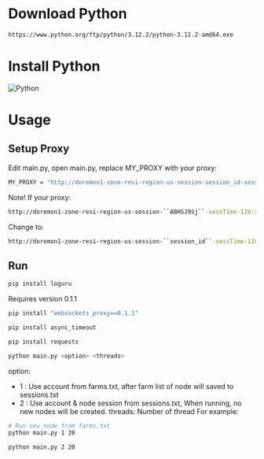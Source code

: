 # Download Python
```bash
https://www.python.org/ftp/python/3.12.2/python-3.12.2-amd64.exe
```
# Install Python
![Python](https://i.imgur.com/dMWMSLX.png)

# Usage
## Setup Proxy
Edit main.py, open main.py, replace MY_PROXY with your proxy:
```bash
MY_PROXY = "http://doremon1-zone-resi-region-us-session-session_id-sessTime-120:xxxxxxxx@na.pyproxy.io:16666"
```
Note! If your proxy:
```bash
http://doremon1-zone-resi-region-us-session-``ABHSJ9Sj``-sessTime-120:xxxxxxxx@na.pyproxy.io:16666
```

Change to:
```bash
http://doremon1-zone-resi-region-us-session-``session_id``-sessTime-120:xxxxxxxx@na.pyproxy.io:16666
```


## Run
```bash
pip install loguru
```

Requires version 0.1.1
```bash
pip install "websockets_proxy==0.1.1"
```

```bash
pip install async_timeout
```

```bash
pip install requests
```

```bash
python main.py <option> <threads>
```
option:
+ 1 : Use account from farms.txt, after farm list of node will saved to sessions.txt
+ 2 : Use account & node session from sessions.txt, When running, no new nodes will be created.
threads: Number of thread
For example:
```bash
# Run new node from farms.txt
python main.py 1 20
```

```bash
python main.py 2 20
```
